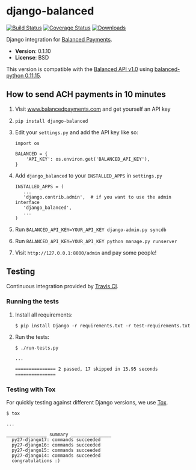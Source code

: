 django-balanced
===============

[![Build Status](https://secure.travis-ci.org/balanced/django-balanced.png)](http://travis-ci.org/balanced/django-balanced)
[![Coverage Status](https://coveralls.io/repos/balanced/django-balanced/badge.png)](https://coveralls.io/r/balanced/django-balanced)
[![Downloads](https://pypip.in/d/django-balanced/badge.png)](https://pypi.python.org/pypi/django-balanced)

Django integration for [Balanced Payments](https://www.balancedpayments.com/).

* **Version**: 0.1.10
* **License**: BSD

This version is compatible with the
[Balanced API v1.0](https://docs.balancedpayments.com/1.0/overview/) using
[balanced-python 0.11.15](https://pypi.python.org/pypi/balanced/0.11.15).

How to send ACH payments in 10 minutes
--------------------------------------

1. Visit www.balancedpayments.com and get yourself an API key

2. `pip install django-balanced`

3. Edit your `settings.py` and add the API key like so:

    ```
    import os

    BALANCED = {
        'API_KEY': os.environ.get('BALANCED_API_KEY'),
    }
    ```

4. Add `django_balanced` to your `INSTALLED_APPS` in `settings.py`

    ```
    INSTALLED_APPS = (
       ...
       'django.contrib.admin',  # if you want to use the admin interface
       'django_balanced',
       ...
    )
    ```

5. Run `BALANCED_API_KEY=YOUR_API_KEY django-admin.py syncdb`

6. Run `BALANCED_API_KEY=YOUR_API_KEY python manage.py runserver`

7. Visit `http://127.0.0.1:8000/admin` and pay some people!

Testing
-------

Continuous integration provided by [Travis CI](https://travis-ci.org/).

### Running the tests

1. Install all requirements:

    ```
    $ pip install Django -r requirements.txt -r test-requirements.txt
    ```

2. Run the tests:

    ```
    $ ./run-tests.py

    ...

    =============== 2 passed, 17 skipped in 15.95 seconds ===============
    ```

### Testing with Tox

For quickly testing against different Django versions, we use
[Tox](http://tox.readthedocs.org/).

```
$ tox

...

_______________ summary _______________
  py27-django17: commands succeeded
  py27-django16: commands succeeded
  py27-django15: commands succeeded
  py27-django14: commands succeeded
  congratulations :)
```
